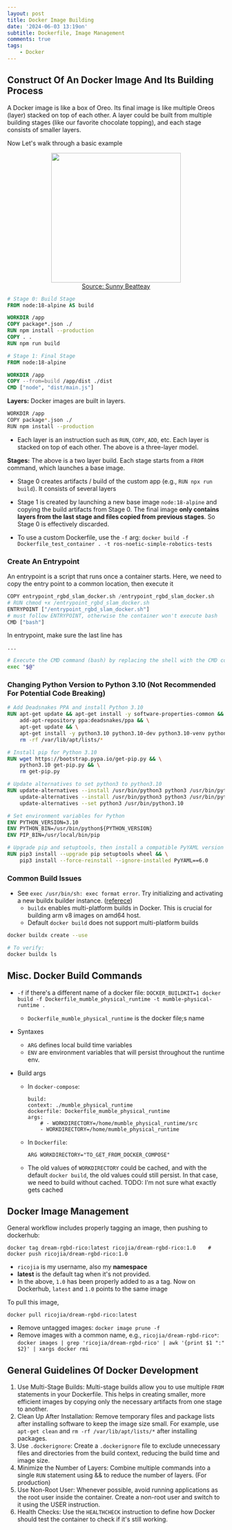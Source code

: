 ```yaml
---
layout: post
title: Docker Image Building
date: '2024-06-03 13:19on'
subtitle: Dockerfile, Image Management
comments: true
tags:
    - Docker
---
```


## Construct Of An Docker Image And Its Building Process

A Docker image is like a box of Oreo. Its final image is like multiple Oreos (layer) stacked on top of each other. A layer could be built from multiple building stages (like our favorite chocolate topping), and each stage consists of smaller layers.

Now Let's walk through a basic example

<div style="text-align: center;">
<p align="center">
    <figure>
        <img src="https://github.com/user-attachments/assets/dd3fa345-6311-4975-b33f-349e122373fb" height="300" alt=""/>
        <figcaption><a href="https://betterprogramming.pub/container-images-are-like-cakes-ba9040cf18e9">Source: Sunny Beatteay</a></figcaption>
    </figure>
</p>
</div>

```dockerfile
# Stage 0: Build Stage
FROM node:18-alpine AS build

WORKDIR /app
COPY package*.json ./
RUN npm install --production
COPY . .
RUN npm run build

# Stage 1: Final Stage
FROM node:18-alpine

WORKDIR /app
COPY --from=build /app/dist ./dist
CMD ["node", "dist/main.js"]
```

**Layers:** Docker images are built in layers.

```bash
WORKDIR /app
COPY package*.json ./
RUN npm install --production
```

- Each layer is an instruction such as `RUN`, `COPY`, `ADD`, etc. Each layer is stacked on top of each other. The above is a three-layer model.

**Stages:** The above is a two layer build. Each stage starts from a `FROM` command, which launches a base image.

- Stage 0 creates artifacts / build of the custom app (e.g., `RUN npx run build`). It consists of several layers
- Stage 1 is created by launching a new base image `node:18-alpine` and copying the build artifacts from Stage 0. The final image **only contains layers from the last stage and files copied from previous stages**. So Stage 0 is effectively discarded.

- To use a custom Dockerfile, use the `-f` arg: `docker build -f Dockerfile_test_container . -t ros-noetic-simple-robotics-tests`

### Create An Entrypoint

An entrypoint is a script that runs once a container starts. Here, we need to copy the entry point to a common location, then execute it

```python
COPY entrypoint_rgbd_slam_docker.sh /entrypoint_rgbd_slam_docker.sh
# RUN chmod +x /entrypoint_rgbd_slam_docker.sh
ENTRYPOINT ["/entrypoint_rgbd_slam_docker.sh"]
# must follow ENTRYPOINT, otherwise the container won't execute bash
CMD ["bash"]    
```

In entrypoint, make sure the last line has

```bash
...

# Execute the CMD command (bash) by replacing the shell with the CMD command in Dockerfile
exec "$@"
```

### Changing Python Version to Python 3.10 (Not Recommended For Potential Code Breaking)

```dockerfile
# Add Deadsnakes PPA and install Python 3.10
RUN apt-get update && apt-get install -y software-properties-common && \
    add-apt-repository ppa:deadsnakes/ppa && \
    apt-get update && \
    apt-get install -y python3.10 python3.10-dev python3.10-venv python3.10-distutils && \
    rm -rf /var/lib/apt/lists/*

# Install pip for Python 3.10
RUN wget https://bootstrap.pypa.io/get-pip.py && \
    python3.10 get-pip.py && \
    rm get-pip.py

# Update alternatives to set python3 to python3.10
RUN update-alternatives --install /usr/bin/python3 python3 /usr/bin/python3.8 1 && \
    update-alternatives --install /usr/bin/python3 python3 /usr/bin/python3.10 2 && \
    update-alternatives --set python3 /usr/bin/python3.10

# Set environment variables for Python
ENV PYTHON_VERSION=3.10
ENV PYTHON_BIN=/usr/bin/python${PYTHON_VERSION}
ENV PIP_BIN=/usr/local/bin/pip

# Upgrade pip and setuptools, then install a compatible PyYAML version
RUN pip3 install --upgrade pip setuptools wheel && \
    pip3 install --force-reinstall --ignore-installed PyYAML==6.0
```

### Common Build Issues

- See `exec /usr/bin/sh: exec format error`. Try initializing and activating a new buildx builder instance. ([referece](https://stackoverflow.com/questions/73285601/docker-exec-usr-bin-sh-exec-format-error))
    - `buildx` enables multi-platform builds in Docker. This is crucial for building arm v8 images on amd64 host.
    - Default `docker build` does not support multi-platform builds

```bash
docker buildx create --use

# To verify:
docker buildx ls
```


## Misc. Docker Build Commands

- `-f` if there's a different name of a docker file: `DOCKER_BUILDKIT=1 docker build -f Dockerfile_mumble_physical_runtime -t mumble-physical-runtime .`
    - `Dockerfile_mumble_physical_runtime` is the docker file;s name
- Syntaxes
    - `ARG` defines local build time variables
    - `ENV` are environment variables that will persist throughout the runtime env.

- Build args 
    - In `docker-compose`:
        ```
        build:
        context: ./mumble_physical_runtime
        dockerfile: Dockerfile_mumble_physical_runtime
        args:
            # - WORKDIRECTORY=/home/mumble_physical_runtime/src
            - WORKDIRECTORY=/home/mumble_physical_runtime
        ```
    - In `Dockerfile`:
        ```
        ARG WORKDIRECTORY="TO_GET_FROM_DOCKER_COMPOSE"
        ```
    - The old values of `WORKDIRECTORY` could be cached, and with the default `docker build`, the old values could still persist. In that case, we need to build without cached. TODO: I'm not sure what exactly gets cached


## Docker Image Management

General workflow includes properly tagging an image, then pushing to dockerhub:

```
docker tag dream-rgbd-rico:latest ricojia/dream-rgbd-rico:1.0    # 
docker push ricojia/dream-rgbd-rico:1.0
```
- `ricojia` is my username, also my **namespace**
- **latest** is the default tag when it's not provided. 
- In the above, `1.0` has been properly added to as a tag. Now on Dockerhub, `latest` and `1.0` points to the same image

To pull this image, 

```
docker pull ricojia/dream-rgbd-rico:latest
```

- Remove untagged images: `docker image prune -f`
- Remove images with a common name, e.g., `ricojia/dream-rgbd-rico*`: `docker images | grep 'ricojia/dream-rgbd-rico' | awk '{print $1 ":" $2}' | xargs docker rmi`


## General Guidelines Of Docker Development

1. Use Multi-Stage Builds: Multi-stage builds allow you to use multiple `FROM` statements in your Dockerfile. This helps in creating smaller, more efficient images by copying only the necessary artifacts from one stage to another.
2. Clean Up After Installation: Remove temporary files and package lists after installing software to keep the image size small. For example, use `apt-get clean` and `rm -rf /var/lib/apt/lists/*` after installing packages.
3. Use `.dockerignore`: Create a `.dockerignore` file to exclude unnecessary files and directories from the build context, reducing the build time and image size.
4. Minimize the Number of Layers: Combine multiple commands into a single `RUN` statement using && to reduce the number of layers. (For production)
5. Use Non-Root User: Whenever possible, avoid running applications as the root user inside the container. Create a non-root user and switch to it using the USER instruction.
6. Health Checks: Use the `HEALTHCHECK` instruction to define how Docker should test the container to check if it's still working.